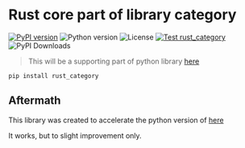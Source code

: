 # Rust core part of library category

[![PyPI version](https://img.shields.io/pypi/v/rust_category)](https://pypi.org/project/rust_category)
![Python version](https://img.shields.io/pypi/pyversions/rust_category)
![License](https://img.shields.io/github/license/raynardj/rust_category)
[![Test rust_category](https://github.com/raynardj/rust_category/actions/workflows/pypi.yml/badge.svg)](https://github.com/raynardj/rust_category/actions/workflows/pypi.yml)
![PyPI Downloads](https://img.shields.io/pypi/dm/rust_category)

> This will be a supporting part of python library [here](https://github.com/raynardj/category)

```shell
pip install rust_category
```

## Aftermath
This library was created to accelerate the python version of [here](https://github.com/raynardj/category)

It works, but to slight improvement only.